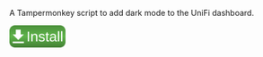 A Tampermonkey script to add dark mode to the UniFi dashboard.

[<img alt="Install" width="100px" src="https://raw.githubusercontent.com/zacharee/UniFiDarkMode/master/installButton.svg" />](https://cdn.jsdelivr.net/gh/zacharee/UniFiDarkMode@master/main.user.js)
